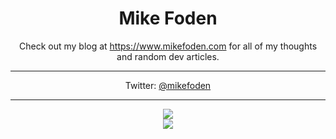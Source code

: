 <h1 align="center">Mike Foden</h1>
<div align="center">Check out my blog at <a href="https://www.mikefoden.com">https://www.mikefoden.com</a> for all of my thoughts and random dev articles.</div>
<hr />
<div align="center">Twitter: <a href="https://www.twitter.com/mikefoden/" align="center">@mikefoden</a></div>
<hr />
<div align="center">
   <img src="https://github-profile-trophy.vercel.app/?username=mikefoden&theme=flat&no-frame=true&margin-w=30" />
</div>


<div align="center">
<img src="https://github-readme-stats.vercel.app/api?username=mikefoden&count_private=true&show_icons=true&hide_title=true&hide=stars" />
</div>
